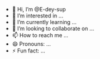 - 👋 Hi, I’m @E-dey-sup
- 👀 I’m interested in ...
- 🌱 I’m currently learning ...
- 💞️ I’m looking to collaborate on ...
- 📫 How to reach me ...
- 😄 Pronouns: ...
- ⚡ Fun fact: ...

<!---
E-dey-sup/E-dey-sup is a ✨ special ✨ repository because its `README.md` (this file) appears on your GitHub profile.
You can click the Preview link to take a look at your changes.
--->
